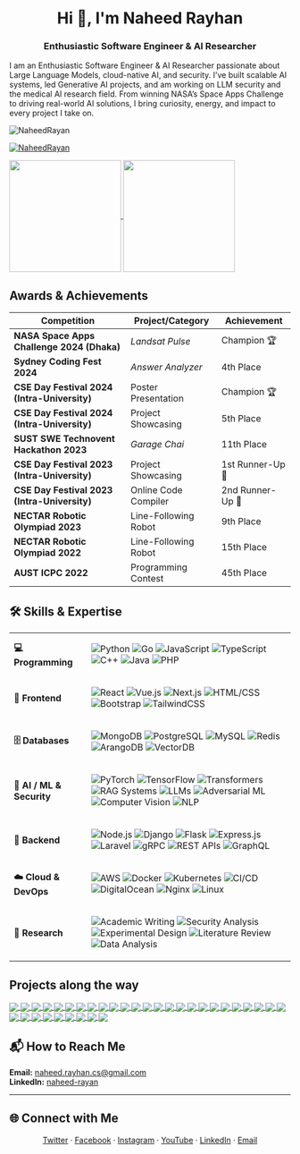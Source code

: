 
<h1 align="center">Hi 👋, I'm Naheed Rayhan</h1>
<h3 align="center">Enthusiastic Software Engineer & AI Researcher</h3>

I am an Enthusiastic Software Engineer & AI Researcher passionate about Large Language Models, cloud-native AI, and security. I’ve built scalable AI systems, led Generative AI projects, and am working on LLM security and the medical AI research field. From winning NASA’s Space Apps Challenge to driving real-world AI solutions, I bring curiosity, energy, and impact to every project I take on.




<!--views-->
<p align="left"> <img src="https://komarev.com/ghpvc/?username=NaheedRayan&label=Profile%20views&color=0e75b6&style=flat" alt="NaheedRayan" /> </p>

<!--Trophies-->
<p align="left"> <a href="https://github.com/ryo-ma/github-profile-trophy"><img src="https://github-profile-trophy.vercel.app/?username=NaheedRayan" alt="NaheedRayan" /></a> </p>

<!--stat cards-->
<a href="https://github.com/anuraghazra/github-readme-stats">
  <img height=200 align="center" src="https://github-readme-stats.vercel.app/api?username=NaheedRayan&cache_seconds=86400&rank_icon=github" />
</a>
<a href="https://github.com/naheed/convoychat">
  <img height=200 align="center" src="https://github-readme-stats.vercel.app/api/top-langs?username=NaheedRayan&layout=compact&langs_count=8&hide=python&size_weight=0.5&count_weight=0.5&card_width=320" />
</a>




## Awards & Achievements

| Competition                                   | Project/Category                | Achievement           |
|-----------------------------------------------|---------------------------------|-----------------------|
| **NASA Space Apps Challenge 2024 (Dhaka)**    | *Landsat Pulse*                 | Champion 🏆           |
| **Sydney Coding Fest 2024**                   | *Answer Analyzer*              | 4th Place             |
| **CSE Day Festival 2024 (Intra-University)**  | Poster Presentation            | Champion 🏆           |
| **CSE Day Festival 2024 (Intra-University)**  | Project Showcasing             | 5th Place             |
| **SUST SWE Technovent Hackathon 2023**        | *Garage Chai*                  | 11th Place            |
| **CSE Day Festival 2023 (Intra-University)**  | Project Showcasing             | 1st Runner-Up 🥈      |
| **CSE Day Festival 2023 (Intra-University)**  | Online Code Compiler           | 2nd Runner-Up 🥉      |
| **NECTAR Robotic Olympiad 2023**              | Line-Following Robot           | 9th Place             |
| **NECTAR Robotic Olympiad 2022**              | Line-Following Robot           | 15th Place            |
| **AUST ICPC 2022**                            | Programming Contest            | 45th Place            |

## 🛠️ Skills & Expertise  

<table>
<tr>
<td><b>💻 Programming</b></td>
<td>
  
![Python](https://img.shields.io/badge/-Python-3776AB?style=flat&logo=python&logoColor=white)
![Go](https://img.shields.io/badge/-Go-00ADD8?style=flat&logo=go&logoColor=white)
![JavaScript](https://img.shields.io/badge/-JavaScript-F7DF1E?style=flat&logo=javascript&logoColor=black)
![TypeScript](https://img.shields.io/badge/-TypeScript-3178C6?style=flat&logo=typescript&logoColor=white)
![C++](https://img.shields.io/badge/-C++-00599C?style=flat&logo=cplusplus&logoColor=white)
![Java](https://img.shields.io/badge/-Java-007396?style=flat&logo=java&logoColor=white)
![PHP](https://img.shields.io/badge/-PHP-777BB4?style=flat&logo=php&logoColor=white)

</td>
</tr>

<tr>
<td><b>🎨 Frontend</b></td>
<td>

![React](https://img.shields.io/badge/-React-20232A?style=flat&logo=react&logoColor=61DAFB)
![Vue.js](https://img.shields.io/badge/-Vue.js-35495E?style=flat&logo=vuedotjs&logoColor=4FC08D)
![Next.js](https://img.shields.io/badge/-Next.js-000000?style=flat&logo=nextdotjs&logoColor=white)
![HTML/CSS](https://img.shields.io/badge/-HTML%2FCSS-E34F26?style=flat&logo=html5&logoColor=white)
![Bootstrap](https://img.shields.io/badge/-Bootstrap-7952B3?style=flat&logo=bootstrap&logoColor=white)
![TailwindCSS](https://img.shields.io/badge/-Tailwind_CSS-06B6D4?style=flat&logo=tailwindcss&logoColor=white)

</td>
</tr>

<tr>
<td><b>🗄️ Databases</b></td>
<td>

![MongoDB](https://img.shields.io/badge/-MongoDB-47A248?style=flat&logo=mongodb&logoColor=white)
![PostgreSQL](https://img.shields.io/badge/-PostgreSQL-4169E1?style=flat&logo=postgresql&logoColor=white)
![MySQL](https://img.shields.io/badge/-MySQL-4479A1?style=flat&logo=mysql&logoColor=white)
![Redis](https://img.shields.io/badge/-Redis-DC382D?style=flat&logo=redis&logoColor=white)
![ArangoDB](https://img.shields.io/badge/-ArangoDB-DDE072?style=flat&logo=arangodb&logoColor=000)
![VectorDB](https://img.shields.io/badge/-Vector_DB-0B5FFF?style=flat&logo=databricks&logoColor=white)

</td>
</tr>

<tr>
<td><b>🤖 AI / ML & Security</b></td>
<td>

![PyTorch](https://img.shields.io/badge/-PyTorch-EE4C2C?style=flat&logo=pytorch&logoColor=white)
![TensorFlow](https://img.shields.io/badge/-TensorFlow-FF6F00?style=flat&logo=tensorflow&logoColor=white)
![Transformers](https://img.shields.io/badge/-Transformers-FFC107?style=flat&logo=huggingface&logoColor=black)
![RAG Systems](https://img.shields.io/badge/-RAG_Systems-5E5DF0?style=flat&logo=graphql&logoColor=white)
![LLMs](https://img.shields.io/badge/-LLMs-121212?style=flat&logo=openai&logoColor=white)
![Adversarial ML](https://img.shields.io/badge/-Adversarial_ML-8A2BE2?style=flat&logo=shield&logoColor=white)
![Computer Vision](https://img.shields.io/badge/-Computer_Vision-0096FF?style=flat&logo=opencv&logoColor=white)
![NLP](https://img.shields.io/badge/-NLP-38B2AC?style=flat&logo=spacy&logoColor=white)

</td>
</tr>

<tr>
<td><b>🔧 Backend</b></td>
<td>

![Node.js](https://img.shields.io/badge/-Node.js-339933?style=flat&logo=nodedotjs&logoColor=white)
![Django](https://img.shields.io/badge/-Django-092E20?style=flat&logo=django&logoColor=white)
![Flask](https://img.shields.io/badge/-Flask-000000?style=flat&logo=flask&logoColor=white)
![Express.js](https://img.shields.io/badge/-Express.js-000000?style=flat&logo=express&logoColor=white)
![Laravel](https://img.shields.io/badge/-Laravel-FF2D20?style=flat&logo=laravel&logoColor=white)
![gRPC](https://img.shields.io/badge/-gRPC-4A154B?style=flat&logo=grpc&logoColor=white)
![REST APIs](https://img.shields.io/badge/-REST_APIs-02569B?style=flat&logo=swagger&logoColor=white)
![GraphQL](https://img.shields.io/badge/-GraphQL-E10098?style=flat&logo=graphql&logoColor=white)

</td>
</tr>

<tr>
<td><b>☁️ Cloud & DevOps</b></td>
<td>

![AWS](https://img.shields.io/badge/-AWS-232F3E?style=flat&logo=amazonaws&logoColor=FF9900)
![Docker](https://img.shields.io/badge/-Docker-2496ED?style=flat&logo=docker&logoColor=white)
![Kubernetes](https://img.shields.io/badge/-Kubernetes-326CE5?style=flat&logo=kubernetes&logoColor=white)
![CI/CD](https://img.shields.io/badge/-CI%2FCD-555555?style=flat&logo=githubactions&logoColor=white)
![DigitalOcean](https://img.shields.io/badge/-DigitalOcean-0080FF?style=flat&logo=digitalocean&logoColor=white)
![Nginx](https://img.shields.io/badge/-Nginx-009639?style=flat&logo=nginx&logoColor=white)
![Linux](https://img.shields.io/badge/-Linux-FCC624?style=flat&logo=linux&logoColor=black)

</td>
</tr>

<tr>
<td><b>📑 Research</b></td>
<td>

![Academic Writing](https://img.shields.io/badge/-Academic_Writing-4B5563?style=flat&logo=bookstack&logoColor=white)
![Security Analysis](https://img.shields.io/badge/-Security_Analysis-DC143C?style=flat&logo=datadog&logoColor=white)
![Experimental Design](https://img.shields.io/badge/-Experimental_Design-FF8C00?style=flat&logo=scipy&logoColor=white)
![Literature Review](https://img.shields.io/badge/-Literature_Review-6B7280?style=flat&logo=readthedocs&logoColor=white)
![Data Analysis](https://img.shields.io/badge/-Data_Analysis-1F2937?style=flat&logo=analytics&logoColor=white)

</td>
</tr>
</table>


## Projects along the way

<a href="https://github.com/anuraghazra/github-readme-stats">
  <img align="center" src="https://github-readme-stats.vercel.app/api/pin/?username=NaheedRayan&repo=openrouter-go" />
</a>
<a href="https://github.com/anuraghazra/github-readme-stats">
  <img align="center" src="https://github-readme-stats.vercel.app/api/pin/?username=NaheedRayan&repo=minus1" />
</a>
<a href="https://github.com/anuraghazra/github-readme-stats">
  <img align="center" src="https://github-readme-stats.vercel.app/api/pin/?username=NaheedRayan&repo=AnswerAnalyzer" />
</a>
<a href="https://github.com/anuraghazra/github-readme-stats">
  <img align="center" src="https://github-readme-stats.vercel.app/api/pin/?username=NaheedRayan&repo=nextjs-auth-template" />
</a>
<a href="https://github.com/anuraghazra/github-readme-stats">
  <img align="center" src="https://github-readme-stats.vercel.app/api/pin/?username=NaheedRayan&repo=database_time_migration" />
</a>
<a href="https://github.com/anuraghazra/github-readme-stats">
  <img align="center" src="https://github-readme-stats.vercel.app/api/pin/?username=NaheedRayan&repo=JWT_Golang" />
</a>
<a href="https://github.com/anuraghazra/github-readme-stats">
  <img align="center" src="https://github-readme-stats.vercel.app/api/pin/?username=NaheedRayan&repo=MongoDB_Golang_REST_API" />
</a>
<a href="https://github.com/anuraghazra/github-readme-stats">
  <img align="center" src="https://github-readme-stats.vercel.app/api/pin/?username=NaheedRayan&repo=GraphQL_elearning_platform_api" />
</a>
<a href="https://github.com/anuraghazra/github-readme-stats">
  <img align="center" src="https://github-readme-stats.vercel.app/api/pin/?username=NaheedRayan&repo=clean-architecture-REST-API" />
</a>
<a href="https://github.com/anuraghazra/github-readme-stats">
  <img align="center" src="https://github-readme-stats.vercel.app/api/pin/?username=NaheedRayan&repo=TimeSeries-Forcasting-of-temperature--CNN-LSTM-" />
</a>
<a href="https://github.com/anuraghazra/github-readme-stats">
  <img align="center" src="https://github-readme-stats.vercel.app/api/pin/?username=NaheedRayan&repo=agile-coach-2.1" />
</a>
<a href="https://github.com/anuraghazra/github-readme-stats">
  <img align="center" src="https://github-readme-stats.vercel.app/api/pin/?username=NaheedRayan&repo=Packman" />
</a>
<a href="https://github.com/anuraghazra/github-readme-stats">
  <img align="center" src="https://github-readme-stats.vercel.app/api/pin/?username=NaheedRayan&repo=Candy_Cat" />
</a>
<a href="https://github.com/anuraghazra/github-readme-stats">
  <img align="center" src="https://github-readme-stats.vercel.app/api/pin/?username=NaheedRayan&repo=Flappy_Bird" />
</a>
<a href="https://github.com/anuraghazra/github-readme-stats">
  <img align="center" src="https://github-readme-stats.vercel.app/api/pin/?username=NaheedRayan&repo=code-execution-engine-v2" />
</a>
<a href="https://github.com/anuraghazra/github-readme-stats">
  <img align="center" src="https://github-readme-stats.vercel.app/api/pin/?username=NaheedRayan&repo=graphics_project_opengl" />
</a>
<a href="https://github.com/anuraghazra/github-readme-stats">
  <img align="center" src="https://github-readme-stats.vercel.app/api/pin/?username=NaheedRayan&repo=book_info_mern_app" />
</a>
<a href="https://github.com/anuraghazra/github-readme-stats">
  <img align="center" src="https://github-readme-stats.vercel.app/api/pin/?username=NaheedRayan&repo=Nighttime_road_contrast_enhancement" />
</a>
<!-- <a href="https://github.com/anuraghazra/github-readme-stats">
  <img align="center" src="https://github-readme-stats.vercel.app/api/pin/?username=NaheedRayan&repo=LFR" />
</a> -->
<a href="https://github.com/anuraghazra/github-readme-stats">
  <img align="center" src="https://github-readme-stats.vercel.app/api/pin/?username=NaheedRayan&repo=personal_assistant" />
</a>
<a href="https://github.com/anuraghazra/github-readme-stats">
  <img align="center" src="https://github-readme-stats.vercel.app/api/pin/?username=NaheedRayan&repo=code-execution-engine" />
</a>
<a href="https://github.com/anuraghazra/github-readme-stats">
  <img align="center" src="https://github-readme-stats.vercel.app/api/pin/?username=NaheedRayan&repo=online-code-editor" />
</a>
<a href="https://github.com/anuraghazra/github-readme-stats">
  <img align="center" src="https://github-readme-stats.vercel.app/api/pin/?username=NaheedRayan&repo=link_chat_app" />
</a>
<a href="https://github.com/anuraghazra/github-readme-stats">
  <img align="center" src="https://github-readme-stats.vercel.app/api/pin/?username=NaheedRayan&repo=Subnet_Mask_Scanner" />
</a>
<a href="https://github.com/anuraghazra/github-readme-stats">
  <img align="center" src="https://github-readme-stats.vercel.app/api/pin/?username=NaheedRayan&repo=Chat-Room-using-Socket" />
</a>
<a href="https://github.com/anuraghazra/github-readme-stats">
  <img align="center" src="https://github-readme-stats.vercel.app/api/pin/?username=NaheedRayan&repo=Classic_Snake_Game" />
</a>
<a href="https://github.com/anuraghazra/github-readme-stats">
  <img align="center" src="https://github-readme-stats.vercel.app/api/pin/?username=NaheedRayan&repo=flask-chat-app-v1" />
</a>
<a href="https://github.com/anuraghazra/github-readme-stats">
  <img align="center" src="https://github-readme-stats.vercel.app/api/pin/?username=NaheedRayan&repo=Basic-Quantum-Simulator" />
</a>
<a href="https://github.com/anuraghazra/github-readme-stats">
  <img align="center" src="https://github-readme-stats.vercel.app/api/pin/?username=NaheedRayan&repo=LL1_parsing_table" />
</a>
<a href="https://github.com/anuraghazra/github-readme-stats">
  <img align="center" src="https://github-readme-stats.vercel.app/api/pin/?username=NaheedRayan&repo=automation-adb-comment-bot" />
</a>
<a href="https://github.com/anuraghazra/github-readme-stats">
  <img align="center" src="https://github-readme-stats.vercel.app/api/pin/?username=NaheedRayan&repo=automation-adb-egginc" />
</a>
<a href="https://github.com/anuraghazra/github-readme-stats">
  <img align="center" src="https://github-readme-stats.vercel.app/api/pin/?username=NaheedRayan&repo=Bluetooth-terminal-simple" />
</a>
<a href="https://github.com/anuraghazra/github-readme-stats">
  <img align="center" src="https://github-readme-stats.vercel.app/api/pin/?username=NaheedRayan&repo=Student-Management-System" />
</a>
<a href="https://github.com/anuraghazra/github-readme-stats">
  <img align="center" src="https://github-readme-stats.vercel.app/api/pin/?username=NaheedRayan&repo=Student_Information_System" />
</a>
<a href="https://github.com/anuraghazra/github-readme-stats">
  <img align="center" src="https://github-readme-stats.vercel.app/api/pin/?username=NaheedRayan&repo=CSE10" />
</a>




## 📬 How to Reach Me

**Email:** [naheed.rayhan.cs@gmail.com](mailto:naheed.rayhan.cs@gmail.com)  
**LinkedIn:** [naheed-rayan](https://www.linkedin.com/in/naheed-rayan/)

---

## 🌐 Connect with Me

<p align="center">
  <a href="https://twitter.com/" target="_blank">Twitter</a> ·
  <a href="https://www.facebook.com/naheed.rayan/" target="_blank">Facebook</a> ·
  <a href="https://www.instagram.com/naheedrayan/" target="_blank">Instagram</a> ·
  <a href="https://www.youtube.com/@naheedrayan" target="_blank">YouTube</a> ·
  <a href="https://www.linkedin.com/in/naheed-rayan/" target="_blank">LinkedIn</a> ·
  <a href="mailto:naheed.rayhan.cs@gmail.com" target="_blank">Email</a>
</p>

